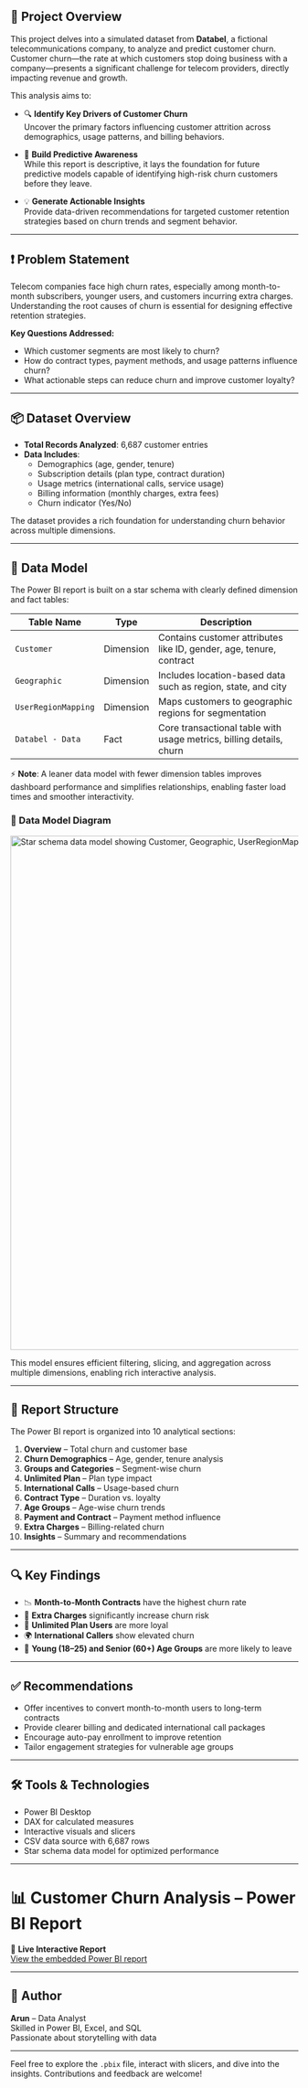 ## 📘 Project Overview

This project delves into a simulated dataset from **Databel**, a fictional telecommunications company, to analyze and predict customer churn. Customer churn—the rate at which customers stop doing business with a company—presents a significant challenge for telecom providers, directly impacting revenue and growth.

This analysis aims to:

- 🔍 **Identify Key Drivers of Customer Churn**  
  Uncover the primary factors influencing customer attrition across demographics, usage patterns, and billing behaviors.

- 🧠 **Build Predictive Awareness**  
  While this report is descriptive, it lays the foundation for future predictive models capable of identifying high-risk churn customers before they leave.

- 💡 **Generate Actionable Insights**  
  Provide data-driven recommendations for targeted customer retention strategies based on churn trends and segment behavior.

---

## ❗ Problem Statement

Telecom companies face high churn rates, especially among month-to-month subscribers, younger users, and customers incurring extra charges. Understanding the root causes of churn is essential for designing effective retention strategies.

**Key Questions Addressed:**
- Which customer segments are most likely to churn?
- How do contract types, payment methods, and usage patterns influence churn?
- What actionable steps can reduce churn and improve customer loyalty?

---

## 📦 Dataset Overview

- **Total Records Analyzed**: 6,687 customer entries  
- **Data Includes**:  
  - Demographics (age, gender, tenure)  
  - Subscription details (plan type, contract duration)  
  - Usage metrics (international calls, service usage)  
  - Billing information (monthly charges, extra fees)  
  - Churn indicator (Yes/No)

The dataset provides a rich foundation for understanding churn behavior across multiple dimensions.

---

## 🧩 Data Model

The Power BI report is built on a star schema with clearly defined dimension and fact tables:

| Table Name             | Type       | Description                                                          |
|------------------------|------------|----------------------------------------------------------------------|
| `Customer`             | Dimension  | Contains customer attributes like ID, gender, age, tenure, contract  |
| `Geographic`           | Dimension  | Includes location-based data such as region, state, and city         |
| `UserRegionMapping`    | Dimension  | Maps customers to geographic regions for segmentation                |
| `Databel - Data`       | Fact       | Core transactional table with usage metrics, billing details, churn  |


⚡ **Note**: A leaner data model with fewer dimension tables improves dashboard performance and simplifies relationships, enabling faster load times and smoother interactivity.
### 📐 Data Model Diagram

<img width="1440" height="900" alt="Star schema data model showing Customer, Geographic, UserRegionMapping, and Databel - Data tables" src="https://github.com/user-attachments/assets/0d6a8930-be91-45d2-8f85-cf94d89955d5" />

This model ensures efficient filtering, slicing, and aggregation across multiple dimensions, enabling rich interactive analysis.

---

## 📁 Report Structure

The Power BI report is organized into 10 analytical sections:

1. **Overview** – Total churn and customer base  
2. **Churn Demographics** – Age, gender, tenure analysis  
3. **Groups and Categories** – Segment-wise churn  
4. **Unlimited Plan** – Plan type impact  
5. **International Calls** – Usage-based churn  
6. **Contract Type** – Duration vs. loyalty  
7. **Age Groups** – Age-wise churn trends  
8. **Payment and Contract** – Payment method influence  
9. **Extra Charges** – Billing-related churn  
10. **Insights** – Summary and recommendations

---

## 🔍 Key Findings

- 📉 **Month-to-Month Contracts** have the highest churn rate  
- 💸 **Extra Charges** significantly increase churn risk  
- 📶 **Unlimited Plan Users** are more loyal  
- 🌍 **International Callers** show elevated churn  
- 👥 **Young (18–25) and Senior (60+) Age Groups** are more likely to leave

---

## ✅ Recommendations

- Offer incentives to convert month-to-month users to long-term contracts  
- Provide clearer billing and dedicated international call packages  
- Encourage auto-pay enrollment to improve retention  
- Tailor engagement strategies for vulnerable age groups

---

## 🛠️ Tools & Technologies

- Power BI Desktop  
- DAX for calculated measures  
- Interactive visuals and slicers  
- CSV data source with 6,687 rows  
- Star schema data model for optimized performance

---
# 📊 Customer Churn Analysis – Power BI Report

🔗 **Live Interactive Report**  
[View the embedded Power BI report](https://app.powerbi.com/reportEmbed?reportId=b9487d77-09d3-454a-a374-41ba7158823c&autoAuth=true&ctid=8cb27e41-78c4-4e99-8761-8e71a6432b6a&actionBarEnabled=true&reportCopilotInEmbed=true)

---

## 👤 Author

**Arun** – Data Analyst  
Skilled in Power BI, Excel, and SQL  
Passionate about storytelling with data

---

Feel free to explore the `.pbix` file, interact with slicers, and dive into the insights. Contributions and feedback are welcome!
